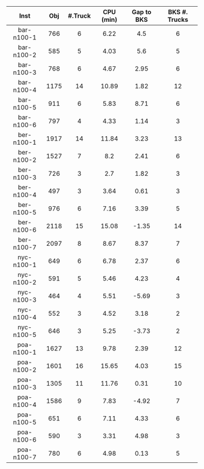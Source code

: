 | Inst   |  Obj     | #.Truck | CPU (min) | Gap to BKS | BKS #. Trucks |
| :----: | :------: | :-----: | :-------: | :--------: | :-----------: |
| bar-n100-1 | 766 | 6 | 6.22 | 4.5 | 6 |
| bar-n100-2 | 585 | 5 | 4.03 | 5.6 | 5 |
| bar-n100-3 | 768 | 6 | 4.67 | 2.95 | 6 |
| bar-n100-4 | 1175 | 14 | 10.89 | 1.82 | 12 |
| bar-n100-5 | 911 | 6 | 5.83 | 8.71 | 6 |
| bar-n100-6 | 797 | 4 | 4.33 | 1.14 | 3 |
| ber-n100-1 | 1917 | 14 | 11.84 | 3.23 | 13 |
| ber-n100-2 | 1527 | 7 | 8.2 | 2.41 | 6 |
| ber-n100-3 | 726 | 3 | 2.7 | 1.82 | 3 |
| ber-n100-4 | 497 | 3 | 3.64 | 0.61 | 3 |
| ber-n100-5 | 976 | 6 | 7.16 | 3.39 | 5 |
| ber-n100-6 | 2118 | 15 | 15.08 | -1.35 | 14 |
| ber-n100-7 | 2097 | 8 | 8.67 | 8.37 | 7 |
| nyc-n100-1 | 649 | 6 | 6.78 | 2.37 | 6 |
| nyc-n100-2 | 591 | 5 | 5.46 | 4.23 | 4 |
| nyc-n100-3 | 464 | 4 | 5.51 | -5.69 | 3 |
| nyc-n100-4 | 552 | 3 | 4.52 | 3.18 | 2 |
| nyc-n100-5 | 646 | 3 | 5.25 | -3.73 | 2 |
| poa-n100-1 | 1627 | 13 | 9.78 | 2.39 | 12 |
| poa-n100-2 | 1601 | 16 | 15.65 | 4.03 | 15 |
| poa-n100-3 | 1305 | 11 | 11.76 | 0.31 | 10 |
| poa-n100-4 | 1586 | 9 | 7.83 | -4.92 | 7 |
| poa-n100-5 | 651 | 6 | 7.11 | 4.33 | 6 |
| poa-n100-6 | 590 | 3 | 3.31 | 4.98 | 3 |
| poa-n100-7 | 780 | 6 | 4.98 | 0.13 | 5 |
